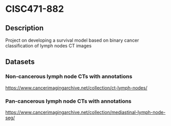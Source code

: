 # CISC471-882
## Description
Project on developing a survival model based on binary cancer classification of lymph nodes CT images

## Datasets 
### Non-cancerous lymph node CTs with annotations
https://www.cancerimagingarchive.net/collection/ct-lymph-nodes/
### Pan-cancerous lymph node CTs with annotations
https://www.cancerimagingarchive.net/collection/mediastinal-lymph-node-seg/
